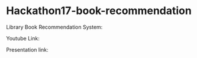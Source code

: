 # Hackathon17-book-recommendation


Library Book Recommendation System:


Youtube Link:


Presentation link:


